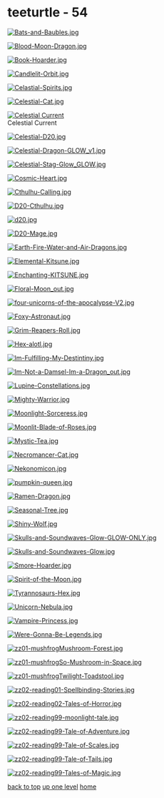 # teeturtle - 54
[![Bats-and-Baubles.jpg](/floaters/teeturtle/Bats-and-Baubles.jpg "Bats-and-Baubles.jpg")](https://raw.githubusercontent.com/buckmanc/wallpapers/main/floaters/teeturtle/Bats-and-Baubles.jpg)

[![Blood-Moon-Dragon.jpg](/floaters/teeturtle/Blood-Moon-Dragon.jpg "Blood-Moon-Dragon.jpg")](https://raw.githubusercontent.com/buckmanc/wallpapers/main/floaters/teeturtle/Blood-Moon-Dragon.jpg)

[![Book-Hoarder.jpg](/floaters/teeturtle/Book-Hoarder.jpg "Book-Hoarder.jpg")](https://raw.githubusercontent.com/buckmanc/wallpapers/main/floaters/teeturtle/Book-Hoarder.jpg)

[![Candlelit-Orbit.jpg](/floaters/teeturtle/Candlelit-Orbit.jpg "Candlelit-Orbit.jpg")](https://raw.githubusercontent.com/buckmanc/wallpapers/main/floaters/teeturtle/Candlelit-Orbit.jpg)

[![Celastial-Spirits.jpg](/floaters/teeturtle/Celastial-Spirits.jpg "Celastial-Spirits.jpg")](https://raw.githubusercontent.com/buckmanc/wallpapers/main/floaters/teeturtle/Celastial-Spirits.jpg)

[![Celestial-Cat.jpg](/floaters/teeturtle/Celestial-Cat.jpg "Celestial-Cat.jpg")](https://raw.githubusercontent.com/buckmanc/wallpapers/main/floaters/teeturtle/Celestial-Cat.jpg)

[![Celestial Current](/floaters/teeturtle/celestial_current.jpeg "Celestial Current")](https://raw.githubusercontent.com/buckmanc/wallpapers/main/floaters/teeturtle/celestial_current.jpeg)\
Celestial Current

[![Celestial-D20.jpg](/floaters/teeturtle/Celestial-D20.jpg "Celestial-D20.jpg")](https://raw.githubusercontent.com/buckmanc/wallpapers/main/floaters/teeturtle/Celestial-D20.jpg)

[![Celestial-Dragon-GLOW_v1.jpg](/floaters/teeturtle/Celestial-Dragon-GLOW_v1.jpg "Celestial-Dragon-GLOW_v1.jpg")](https://raw.githubusercontent.com/buckmanc/wallpapers/main/floaters/teeturtle/Celestial-Dragon-GLOW_v1.jpg)

[![Celestial-Stag-Glow_GLOW.jpg](/floaters/teeturtle/Celestial-Stag-Glow_GLOW.jpg "Celestial-Stag-Glow_GLOW.jpg")](https://raw.githubusercontent.com/buckmanc/wallpapers/main/floaters/teeturtle/Celestial-Stag-Glow_GLOW.jpg)

[![Cosmic-Heart.jpg](/floaters/teeturtle/Cosmic-Heart.jpg "Cosmic-Heart.jpg")](https://raw.githubusercontent.com/buckmanc/wallpapers/main/floaters/teeturtle/Cosmic-Heart.jpg)

[![Cthulhu-Calling.jpg](/floaters/teeturtle/Cthulhu-Calling.jpg "Cthulhu-Calling.jpg")](https://raw.githubusercontent.com/buckmanc/wallpapers/main/floaters/teeturtle/Cthulhu-Calling.jpg)

[![D20-Cthulhu.jpg](/floaters/teeturtle/D20-Cthulhu.jpg "D20-Cthulhu.jpg")](https://raw.githubusercontent.com/buckmanc/wallpapers/main/floaters/teeturtle/D20-Cthulhu.jpg)

[![d20.jpg](/floaters/teeturtle/d20.jpg "d20.jpg")](https://raw.githubusercontent.com/buckmanc/wallpapers/main/floaters/teeturtle/d20.jpg)

[![D20-Mage.jpg](/floaters/teeturtle/D20-Mage.jpg "D20-Mage.jpg")](https://raw.githubusercontent.com/buckmanc/wallpapers/main/floaters/teeturtle/D20-Mage.jpg)

[![Earth-Fire-Water-and-Air-Dragons.jpg](/floaters/teeturtle/Earth-Fire-Water-and-Air-Dragons.jpg "Earth-Fire-Water-and-Air-Dragons.jpg")](https://raw.githubusercontent.com/buckmanc/wallpapers/main/floaters/teeturtle/Earth-Fire-Water-and-Air-Dragons.jpg)

[![Elemental-Kitsune.jpg](/floaters/teeturtle/Elemental-Kitsune.jpg "Elemental-Kitsune.jpg")](https://raw.githubusercontent.com/buckmanc/wallpapers/main/floaters/teeturtle/Elemental-Kitsune.jpg)

[![Enchanting-KITSUNE.jpg](/floaters/teeturtle/Enchanting-KITSUNE.jpg "Enchanting-KITSUNE.jpg")](https://raw.githubusercontent.com/buckmanc/wallpapers/main/floaters/teeturtle/Enchanting-KITSUNE.jpg)

[![Floral-Moon_out.jpg](/floaters/teeturtle/Floral-Moon_out.jpg "Floral-Moon_out.jpg")](https://raw.githubusercontent.com/buckmanc/wallpapers/main/floaters/teeturtle/Floral-Moon_out.jpg)

[![four-unicorns-of-the-apocalypse-V2.jpg](/floaters/teeturtle/four-unicorns-of-the-apocalypse-V2.jpg "four-unicorns-of-the-apocalypse-V2.jpg")](https://raw.githubusercontent.com/buckmanc/wallpapers/main/floaters/teeturtle/four-unicorns-of-the-apocalypse-V2.jpg)

[![Foxy-Astronaut.jpg](/floaters/teeturtle/Foxy-Astronaut.jpg "Foxy-Astronaut.jpg")](https://raw.githubusercontent.com/buckmanc/wallpapers/main/floaters/teeturtle/Foxy-Astronaut.jpg)

[![Grim-Reapers-Roll.jpg](/floaters/teeturtle/Grim-Reapers-Roll.jpg "Grim-Reapers-Roll.jpg")](https://raw.githubusercontent.com/buckmanc/wallpapers/main/floaters/teeturtle/Grim-Reapers-Roll.jpg)

[![Hex-alotl.jpg](/floaters/teeturtle/Hex-alotl.jpg "Hex-alotl.jpg")](https://raw.githubusercontent.com/buckmanc/wallpapers/main/floaters/teeturtle/Hex-alotl.jpg)

[![Im-Fulfilling-My-Destintiny.jpg](/floaters/teeturtle/Im-Fulfilling-My-Destintiny.jpg "Im-Fulfilling-My-Destintiny.jpg")](https://raw.githubusercontent.com/buckmanc/wallpapers/main/floaters/teeturtle/Im-Fulfilling-My-Destintiny.jpg)

[![Im-Not-a-Damsel-Im-a-Dragon_out.jpg](/floaters/teeturtle/Im-Not-a-Damsel-Im-a-Dragon_out.jpg "Im-Not-a-Damsel-Im-a-Dragon_out.jpg")](https://raw.githubusercontent.com/buckmanc/wallpapers/main/floaters/teeturtle/Im-Not-a-Damsel-Im-a-Dragon_out.jpg)

[![Lupine-Constellations.jpg](/floaters/teeturtle/Lupine-Constellations.jpg "Lupine-Constellations.jpg")](https://raw.githubusercontent.com/buckmanc/wallpapers/main/floaters/teeturtle/Lupine-Constellations.jpg)

[![Mighty-Warrior.jpg](/floaters/teeturtle/Mighty-Warrior.jpg "Mighty-Warrior.jpg")](https://raw.githubusercontent.com/buckmanc/wallpapers/main/floaters/teeturtle/Mighty-Warrior.jpg)

[![Moonlight-Sorceress.jpg](/floaters/teeturtle/Moonlight-Sorceress.jpg "Moonlight-Sorceress.jpg")](https://raw.githubusercontent.com/buckmanc/wallpapers/main/floaters/teeturtle/Moonlight-Sorceress.jpg)

[![Moonlit-Blade-of-Roses.jpg](/floaters/teeturtle/Moonlit-Blade-of-Roses.jpg "Moonlit-Blade-of-Roses.jpg")](https://raw.githubusercontent.com/buckmanc/wallpapers/main/floaters/teeturtle/Moonlit-Blade-of-Roses.jpg)

[![Mystic-Tea.jpg](/floaters/teeturtle/Mystic-Tea.jpg "Mystic-Tea.jpg")](https://raw.githubusercontent.com/buckmanc/wallpapers/main/floaters/teeturtle/Mystic-Tea.jpg)

[![Necromancer-Cat.jpg](/floaters/teeturtle/Necromancer-Cat.jpg "Necromancer-Cat.jpg")](https://raw.githubusercontent.com/buckmanc/wallpapers/main/floaters/teeturtle/Necromancer-Cat.jpg)

[![Nekonomicon.jpg](/floaters/teeturtle/Nekonomicon.jpg "Nekonomicon.jpg")](https://raw.githubusercontent.com/buckmanc/wallpapers/main/floaters/teeturtle/Nekonomicon.jpg)

[![pumpkin-queen.jpg](/floaters/teeturtle/pumpkin-queen.jpg "pumpkin-queen.jpg")](https://raw.githubusercontent.com/buckmanc/wallpapers/main/floaters/teeturtle/pumpkin-queen.jpg)

[![Ramen-Dragon.jpg](/floaters/teeturtle/Ramen-Dragon.jpg "Ramen-Dragon.jpg")](https://raw.githubusercontent.com/buckmanc/wallpapers/main/floaters/teeturtle/Ramen-Dragon.jpg)

[![Seasonal-Tree.jpg](/floaters/teeturtle/Seasonal-Tree.jpg "Seasonal-Tree.jpg")](https://raw.githubusercontent.com/buckmanc/wallpapers/main/floaters/teeturtle/Seasonal-Tree.jpg)

[![Shiny-Wolf.jpg](/floaters/teeturtle/Shiny-Wolf.jpg "Shiny-Wolf.jpg")](https://raw.githubusercontent.com/buckmanc/wallpapers/main/floaters/teeturtle/Shiny-Wolf.jpg)

[![Skulls-and-Soundwaves-Glow-GLOW-ONLY.jpg](/floaters/teeturtle/Skulls-and-Soundwaves-Glow-GLOW-ONLY.jpg "Skulls-and-Soundwaves-Glow-GLOW-ONLY.jpg")](https://raw.githubusercontent.com/buckmanc/wallpapers/main/floaters/teeturtle/Skulls-and-Soundwaves-Glow-GLOW-ONLY.jpg)

[![Skulls-and-Soundwaves-Glow.jpg](/floaters/teeturtle/Skulls-and-Soundwaves-Glow.jpg "Skulls-and-Soundwaves-Glow.jpg")](https://raw.githubusercontent.com/buckmanc/wallpapers/main/floaters/teeturtle/Skulls-and-Soundwaves-Glow.jpg)

[![Smore-Hoarder.jpg](/floaters/teeturtle/Smore-Hoarder.jpg "Smore-Hoarder.jpg")](https://raw.githubusercontent.com/buckmanc/wallpapers/main/floaters/teeturtle/Smore-Hoarder.jpg)

[![Spirit-of-the-Moon.jpg](/floaters/teeturtle/Spirit-of-the-Moon.jpg "Spirit-of-the-Moon.jpg")](https://raw.githubusercontent.com/buckmanc/wallpapers/main/floaters/teeturtle/Spirit-of-the-Moon.jpg)

[![Tyrannosaurs-Hex.jpg](/floaters/teeturtle/Tyrannosaurs-Hex.jpg "Tyrannosaurs-Hex.jpg")](https://raw.githubusercontent.com/buckmanc/wallpapers/main/floaters/teeturtle/Tyrannosaurs-Hex.jpg)

[![Unicorn-Nebula.jpg](/floaters/teeturtle/Unicorn-Nebula.jpg "Unicorn-Nebula.jpg")](https://raw.githubusercontent.com/buckmanc/wallpapers/main/floaters/teeturtle/Unicorn-Nebula.jpg)

[![Vampire-Princess.jpg](/floaters/teeturtle/Vampire-Princess.jpg "Vampire-Princess.jpg")](https://raw.githubusercontent.com/buckmanc/wallpapers/main/floaters/teeturtle/Vampire-Princess.jpg)

[![Were-Gonna-Be-Legends.jpg](/floaters/teeturtle/Were-Gonna-Be-Legends.jpg "Were-Gonna-Be-Legends.jpg")](https://raw.githubusercontent.com/buckmanc/wallpapers/main/floaters/teeturtle/Were-Gonna-Be-Legends.jpg)

[![zz01-mushfrogMushroom-Forest.jpg](/floaters/teeturtle/zz01-mushfrogMushroom-Forest.jpg "zz01-mushfrogMushroom-Forest.jpg")](https://raw.githubusercontent.com/buckmanc/wallpapers/main/floaters/teeturtle/zz01-mushfrogMushroom-Forest.jpg)

[![zz01-mushfrogSo-Mushroom-in-Space.jpg](/floaters/teeturtle/zz01-mushfrogSo-Mushroom-in-Space.jpg "zz01-mushfrogSo-Mushroom-in-Space.jpg")](https://raw.githubusercontent.com/buckmanc/wallpapers/main/floaters/teeturtle/zz01-mushfrogSo-Mushroom-in-Space.jpg)

[![zz01-mushfrogTwilight-Toadstool.jpg](/floaters/teeturtle/zz01-mushfrogTwilight-Toadstool.jpg "zz01-mushfrogTwilight-Toadstool.jpg")](https://raw.githubusercontent.com/buckmanc/wallpapers/main/floaters/teeturtle/zz01-mushfrogTwilight-Toadstool.jpg)

[![zz02-reading01-Spellbinding-Stories.jpg](/floaters/teeturtle/zz02-reading01-Spellbinding-Stories.jpg "zz02-reading01-Spellbinding-Stories.jpg")](https://raw.githubusercontent.com/buckmanc/wallpapers/main/floaters/teeturtle/zz02-reading01-Spellbinding-Stories.jpg)

[![zz02-reading02-Tales-of-Horror.jpg](/floaters/teeturtle/zz02-reading02-Tales-of-Horror.jpg "zz02-reading02-Tales-of-Horror.jpg")](https://raw.githubusercontent.com/buckmanc/wallpapers/main/floaters/teeturtle/zz02-reading02-Tales-of-Horror.jpg)

[![zz02-reading99-moonlight-tale.jpg](/floaters/teeturtle/zz02-reading99-moonlight-tale.jpg "zz02-reading99-moonlight-tale.jpg")](https://raw.githubusercontent.com/buckmanc/wallpapers/main/floaters/teeturtle/zz02-reading99-moonlight-tale.jpg)

[![zz02-reading99-Tale-of-Adventure.jpg](/floaters/teeturtle/zz02-reading99-Tale-of-Adventure.jpg "zz02-reading99-Tale-of-Adventure.jpg")](https://raw.githubusercontent.com/buckmanc/wallpapers/main/floaters/teeturtle/zz02-reading99-Tale-of-Adventure.jpg)

[![zz02-reading99-Tale-of-Scales.jpg](/floaters/teeturtle/zz02-reading99-Tale-of-Scales.jpg "zz02-reading99-Tale-of-Scales.jpg")](https://raw.githubusercontent.com/buckmanc/wallpapers/main/floaters/teeturtle/zz02-reading99-Tale-of-Scales.jpg)

[![zz02-reading99-Tale-of-Tails.jpg](/floaters/teeturtle/zz02-reading99-Tale-of-Tails.jpg "zz02-reading99-Tale-of-Tails.jpg")](https://raw.githubusercontent.com/buckmanc/wallpapers/main/floaters/teeturtle/zz02-reading99-Tale-of-Tails.jpg)

[![zz02-reading99-Tales-of-Magic.jpg](/floaters/teeturtle/zz02-reading99-Tales-of-Magic.jpg "zz02-reading99-Tales-of-Magic.jpg")](https://raw.githubusercontent.com/buckmanc/wallpapers/main/floaters/teeturtle/zz02-reading99-Tales-of-Magic.jpg)


</p>
</details>


[back to top](#)
[up one level](/floaters/README.MD)
[home](/)
